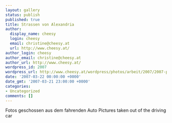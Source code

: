 ```yaml
---
layout: gallery
status: publish
published: true
title: Strassen von Alexandria
author:
  display_name: cheesy
  login: cheesy
  email: christine@cheesy.at
  url: http://www.cheesy.at/
author_login: cheesy
author_email: christine@cheesy.at
author_url: http://www.cheesy.at/
wordpress_id: 2007
wordpress_url: http://www.cheesy.at/wordpress/photos/arbeit/2007/2007-peptec1/streets-of-alexandria/
date: '2007-03-22 00:00:00 +0000'
date_gmt: '2007-03-21 23:00:00 +0000'
categories:
- Uncategorized
comments: []
---
```

<!--:de-->Fotos geschossen aus dem fahrenden Auto
<!--:--><!--:en-->Pictures taken out of the driving car
<!--:-->
